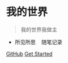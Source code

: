 <!-- _coverpage.md -->


# 我的世界

> 我的世界我做主

- 所见所思&nbsp;&nbsp;&nbsp;&nbsp;随笔记录

[GitHub](https://github.com/AnJian2020/)
[Get Started](#我的世界)